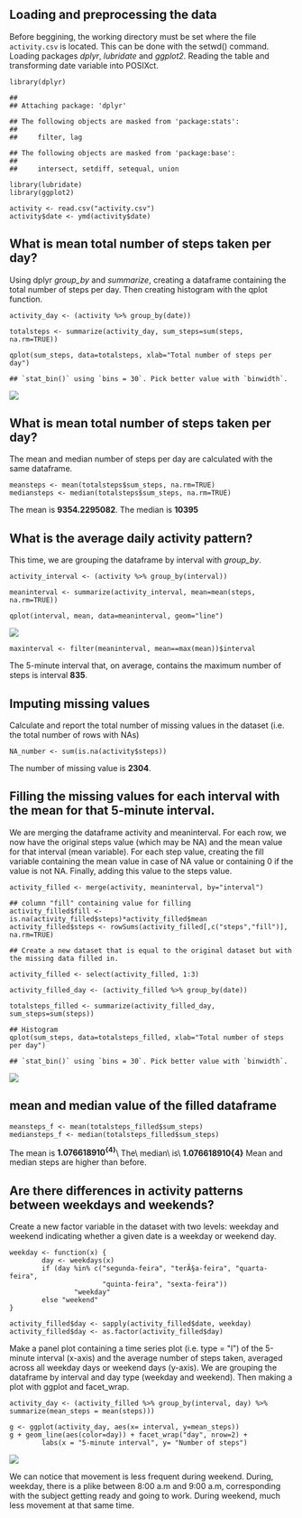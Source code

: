 Loading and preprocessing the data
----------------------------------

Before beggining, the working directory must be set where the file
`activity.csv` is located. This can be done with the setwd() command.
Loading packages *dplyr*, *lubridate* and *ggplot2*. Reading the table
and transforming date variable into POSIXct.

    library(dplyr)

    ## 
    ## Attaching package: 'dplyr'

    ## The following objects are masked from 'package:stats':
    ## 
    ##     filter, lag

    ## The following objects are masked from 'package:base':
    ## 
    ##     intersect, setdiff, setequal, union

    library(lubridate)
    library(ggplot2)

    activity <- read.csv("activity.csv")
    activity$date <- ymd(activity$date)

What is mean total number of steps taken per day?
-------------------------------------------------

Using dplyr *group\_by* and *summarize*, creating a dataframe containing
the total number of steps per day. Then creating histogram with the
qplot function.

    activity_day <- (activity %>% group_by(date))

    totalsteps <- summarize(activity_day, sum_steps=sum(steps, na.rm=TRUE))

    qplot(sum_steps, data=totalsteps, xlab="Total number of steps per day")

    ## `stat_bin()` using `bins = 30`. Pick better value with `binwidth`.

![](PA1_template_files/figure-markdown_strict/unnamed-chunk-2-1.png)<!-- -->

What is mean total number of steps taken per day?
-------------------------------------------------

The mean and median number of steps per day are calculated with the same
dataframe.

    meansteps <- mean(totalsteps$sum_steps, na.rm=TRUE)
    mediansteps <- median(totalsteps$sum_steps, na.rm=TRUE)

The mean is **9354.2295082**. The median is **10395**

What is the average daily activity pattern?
-------------------------------------------

This time, we are grouping the dataframe by interval with *group\_by*.

    activity_interval <- (activity %>% group_by(interval))

    meaninterval <- summarize(activity_interval, mean=mean(steps, na.rm=TRUE))

    qplot(interval, mean, data=meaninterval, geom="line")

![](PA1_template_files/figure-markdown_strict/unnamed-chunk-4-1.png)<!-- -->

    maxinterval <- filter(meaninterval, mean==max(mean))$interval

The 5-minute interval that, on average, contains the maximum number of
steps is interval **835**.

Imputing missing values
-----------------------

Calculate and report the total number of missing values in the dataset
(i.e. the total number of rows with NAs)

    NA_number <- sum(is.na(activity$steps))

The number of missing value is **2304**.

Filling the missing values for each interval with the mean for that 5-minute interval.
--------------------------------------------------------------------------------------

We are merging the dataframe activity and meaninterval. For each row, we
now have the original steps value (which may be NA) and the mean value
for that interval (mean variable). For each step value, creating the
fill variable containing the mean value in case of NA value or
containing 0 if the value is not NA. Finally, adding this value to the
steps value.

    activity_filled <- merge(activity, meaninterval, by="interval")

    ## column "fill" containing value for filling
    activity_filled$fill <- is.na(activity_filled$steps)*activity_filled$mean
    activity_filled$steps <- rowSums(activity_filled[,c("steps","fill")], na.rm=TRUE)

    ## Create a new dataset that is equal to the original dataset but with the missing data filled in.

    activity_filled <- select(activity_filled, 1:3)

    activity_filled_day <- (activity_filled %>% group_by(date))

    totalsteps_filled <- summarize(activity_filled_day, sum_steps=sum(steps))

    ## Histogram
    qplot(sum_steps, data=totalsteps_filled, xlab="Total number of steps per day")

    ## `stat_bin()` using `bins = 30`. Pick better value with `binwidth`.

![](PA1_template_files/figure-markdown_strict/unnamed-chunk-7-1.png)<!-- -->

mean and median value of the filled dataframe
---------------------------------------------

    meansteps_f <- mean(totalsteps_filled$sum_steps)
    mediansteps_f <- median(totalsteps_filled$sum_steps)

The mean is
**1.076618910<sup>{4}**\\ The\\ median\\ is\\ **1.076618910</sup>{4}**
Mean and median steps are higher than before.

Are there differences in activity patterns between weekdays and weekends?
-------------------------------------------------------------------------

Create a new factor variable in the dataset with two levels: weekday and
weekend indicating whether a given date is a weekday or weekend day.

    weekday <- function(x) {
            day <- weekdays(x)
            if (day %in% c("segunda-feira", "terÃ§a-feira", "quarta-feira",
                           "quinta-feira", "sexta-feira"))
                    "weekday"
            else "weekend"
    }

    activity_filled$day <- sapply(activity_filled$date, weekday)
    activity_filled$day <- as.factor(activity_filled$day)

Make a panel plot containing a time series plot (i.e. type = "l") of the
5-minute interval (x-axis) and the average number of steps taken,
averaged across all weekday days or weekend days (y-axis). We are
grouping the dataframe by interval and day type (weekday and weekend).
Then making a plot with ggplot and facet\_wrap.

    activity_day <- (activity_filled %>% group_by(interval, day) %>% summarize(mean_steps = mean(steps)))

    g <- ggplot(activity_day, aes(x= interval, y=mean_steps))
    g + geom_line(aes(color=day)) + facet_wrap("day", nrow=2) + 
            labs(x = "5-minute interval", y= "Number of steps")

![](PA1_template_files/figure-markdown_strict/unnamed-chunk-10-1.png)<!-- -->

We can notice that movement is less frequent during weekend. During,
weekday, there is a plike between 8:00 a.m and 9:00 a.m, corresponding
with the subject getting ready and going to work. During weekend, much
less movement at that same time.
